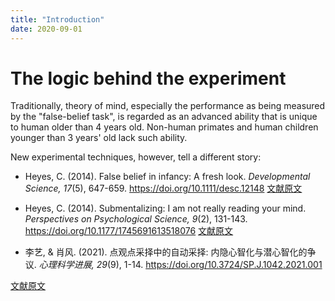 ```yaml
---
title: "Introduction"
date: 2020-09-01
---
```


# The logic behind the experiment

Traditionally, theory of mind, especially the performance as being measured by the "false-belief task", is regarded as an advanced ability that is unique to human older than 4 years old. Non-human primates and human children younger than 3 years' old lack such ability.

New experimental techniques, however, tell a different story:

- Heyes, C. (2014). False belief in infancy: A fresh look. *Developmental Science, 17*(5), 647-659. https://doi.org/10.1111/desc.12148
[文献原文](../Source_Files/Heyes_2014_Fresh_Look.pdf)

- Heyes, C. (2014). Submentalizing: I am not really reading your mind. *Perspectives on Psychological Science, 9*(2), 131-143. https://doi.org/10.1177/1745691613518076
[文献原文](../Source_Files/Heyes_2014_Submentalizing.pdf)

- 李艺, & 肖风. (2021). 点观点采择中的自动采择: 内隐心智化与潜心智化的争议. *心理科学进展, 29*(9), 1-14. https://doi.org/10.3724/SP.J.1042.2021.001

[文献原文](../Source_Files/Automatic-perspective-taking-in-dot-perspective-taking.pdf)

